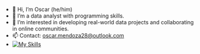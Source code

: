 - 👋 Hi, I’m Oscar (he/him)
- 👀 I’m a data analyst with programming skills.
- 💞️ I’m interested in developing real-world data projects and collaborating in online communities.
- 📫 Contact: oscar.mendoza28@outlook.com
- [![My Skills](https://skillicons.dev/icons?i=py,tensorflow,pytorch,sqlite,r,vscode,cs,eclipse,visualstudio)](https://skillicons.dev)


<!---
OscarMC28/OscarMC28 is a ✨ special ✨ repository because its `README.md` (this file) appears on your GitHub profile.
You can click the Preview link to take a look at your changes.
--->
